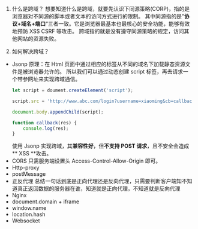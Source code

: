 1. 什么是跨域？
    想要知道什么是跨域，就要先认识下同源策略(CORP)，指的是浏览器对不同源的脚本或者文本的访问方式进行的限制。
    其中同源指的是”**协议+域名+端口**“三者一致。它是浏览器最基本也最核心的安全功能，能够有效地预防 XSS CSRF 等攻击。
    跨域指的就是没有遵守同源策略的规定，访问其他网站的资源失败。
    
2. 如何解决跨域？
+ Jsonp
    原理：在 Html 页面中通过相应的标签从不同的域名下加载静态资源文件是被浏览器允许的。
    所以我们可以通过动态创建 script 标签，再去请求一个带参网址来实现跨域通信。
    ```javascript
    let script = doument.createElement('script');

    script.src = 'http://www.abc.com/login?username=xiaoming&cb=callback';

    document.body.appendChild(script);

    function callback(res) {
        console.log(res);
    }
    ```
    使用 Jsonp 实现跨域，其**兼容性好**，但**不支持 POST 请求**，且不安全会造成** XSS **攻击。
+ CORS
    只需服务端设置头 Access-Control-Allow-Origin 即可。
+ Http-proxy
+ postMessage
+ 正反代理
    总结一句话到底是正向代理还是反向代理，只需要判断客户端知不知道真正返回数据的服务器在谁，知道就是正向代理，不知道就是反向代理
+ Nginx
+ document.domain + iframe
+ window.name
+ location.hash
+ Websocket